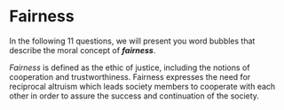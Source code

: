 # Fairness

In the following 11 questions, we will present you word bubbles that describe the moral concept of ***fairness***.

*Fairness* is defined as the ethic of justice, including the notions of cooperation and trustworthiness. Fairness expresses the need for reciprocal altruism which leads society members to cooperate with each other in order to assure the success and continuation of the society.
